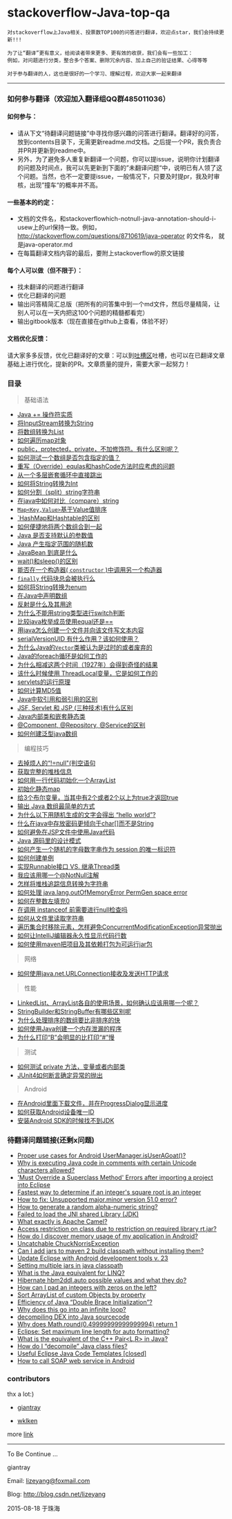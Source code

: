 
stackoverflow-Java-top-qa
=======================
    对stackoverflow上Java相关、投票数TOP100的问答进行翻译，欢迎点star，我们会持续更新!!!

    为了让“翻译”更有意义，给阅读者带来更多、更有效的收获，我们会有一些加工：
    例如，对问题进行分类，整合多个答案、删除冗余内容、加上自己的验证结果、心得等等
    
    对于参与翻译的人，这也是很好的一个学习、理解过程，欢迎大家一起来翻译

-------------
### 如何参与翻译（欢迎加入翻译组QQ群485011036）
#### 如何参与：
- 请从下文“待翻译问题链接”中寻找你感兴趣的问答进行翻译。翻译好的问答，放到contents目录下，无需更新readme.md文档。之后提一个PR，我负责合并PR并更新到readme中。
- 另外，为了避免多人重复新翻译一个问题，你可以提issue，说明你计划翻译的问题及时间点，我可以先更新到下面的”未翻译问题“中，说明已有人领了这个问题。当然，也不一定要提issue，一般情况下，只要及时提pr，我及时审核，出现”撞车“的概率并不高。

#### 一些基本的约定：
- 文档的文件名，和stackoverflowhich-notnull-java-annotation-should-i-usew上的url保持一致。例如，http://stackoverflow.com/questions/8710619/java-operator 的文件名， 就是java-operator.md
- 在每篇翻译文档内容的最后，要附上stackoverflow的原文链接

#### 每个人可以做（但不限于）：
- 找未翻译的问题进行翻译
- 优化已翻译的问题
- 输出问答精简汇总版（把所有的问答集中到一个md文件，然后尽量精简，让别人可以在一天内把这100个问题的精髓都看完）
- 输出gitbook版本（现在直接在github上查看，体验不好）

#### 文档优化反馈：
请大家多多反馈，优化已翻译好的文章：可以到[吐槽区](https://github.com/giantray/stackoverflow-java-top-qa/issues/66)吐槽，也可以在已翻译文章基础上进行优化，提新的PR。文章质量的提升，需要大家一起努力！


### 目录
> 基础语法

* [Java += 操作符实质](https://github.com/giantray/stackoverflow-java-top-qa/blob/master/contents/java-operator.md)
* [将InputStream转换为String](https://github.com/giantray/stackoverflow-java-top-qa/blob/master/contents/read-convert-an-inputstream-to-a-string.md)
* [将数组转换为List](https://github.com/giantray/stackoverflow-java-top-qa/blob/master/contents/create-arraylist-from-array.md)
* [如何遍历map对象](https://github.com/giantray/stackoverflow-java-top-qa/blob/master/contents/iterate-through-a-hashmap.md)
* [public，protected，private，不加修饰符。有什么区别呢？](https://github.com/giantray/stackoverflow-java-top-qa/blob/master/contents/in-java-whats-the-difference-between-public-default-protected-and-private.md)
* [如何测试一个数组是否包含指定的值？](https://github.com/giantray/stackoverflow-java-top-qa/blob/master/contents/how-can-i-test-if-an-array-contains-a-certain-value.md)
* [重写（Override）equlas和hashCode方法时应考虑的问题](https://github.com/giantray/stackoverflow-java-top-qa/blob/master/contents/what-issues-should-be-considered-when-overriding-equals-and-hashcode-in-java.md)
* [从一个多层嵌套循环中直接跳出](https://github.com/giantray/stackoverflow-java-top-qa/blob/master/contents/breaking-out-of-nested-loops-in-java.md)
* [如何将String转换为Int](https://github.com/giantray/stackoverflow-java-top-qa/blob/master/contents/converting-string-to-int-in-java.md)
* [如何分割（split）string字符串](https://github.com/giantray/stackoverflow-java-top-qa/blob/master/contents/how-to-split-a-string-in-java.md)
* [在java中如何对比（compare）string](https://github.com/giantray/stackoverflow-java-top-qa/blob/master/contents/how-do-i-compare-strings-in-java.md)
* [`Map<Key,Value>`基于Value值排序](https://github.com/giantray/stackoverflow-java-top-qa/blob/master/contents/how-to-sort-a-mapkey-value-on-the-values-in-java.md)
* [`HashMap和Hashtable的区别](https://github.com/giantray/stackoverflow-java-top-qa/blob/master/contents/differences-between-hashmap-and-hashtable.md)
* [如何便捷地将两个数组合到一起](https://github.com/giantray/stackoverflow-java-top-qa/blob/master/contents/how-to-concatenate-two-arrays-in-java.md)
* [Java 是否支持默认的参数值](https://github.com/giantray/stackoverflow-java-top-qa/blob/master/contents/does-java-support-default-parameter-values.md)
* [Java 产生指定范围的随机数](https://github.com/giantray/stackoverflow-java-top-qa/blob/master/contents/generating-random-integers-in-a-range-with-Java.md)
* [JavaBean 到底是什么](https://github.com/giantray/stackoverflow-java-top-qa/blob/master/contents/what-is-a-javabean-exactly.md)
* [wait()和sleep()的区别](https://github.com/giantray/stackoverflow-java-top-qa/blob/master/contents/difference-between-wait-and-sleep.md)
* [能否在一个构造器( `constructor` )中调用另一个构造器](https://github.com/giantray/stackoverflow-java-top-qa/blob/master/contents/how-do-i-call-one-constructor-from-another-in-java.md)
* [ `finally` 代码块总会被执行么](https://github.com/giantray/stackoverflow-java-top-qa/blob/master/contents/does-finally-always-execute-in-java.md)
* [如何将String转换为enum](https://github.com/giantray/stackoverflow-java-top-qa/blob/master/contents/convert-a-string-to-an-enum-in-java.md)
* [在Java中声明数组](https://github.com/giantray/stackoverflow-java-top-qa/blob/master/contents/declare-array-in-java.md)
* [反射是什么及其用途](https://github.com/giantray/stackoverflow-java-top-qa/blob/master/contents/what-is-reflection-and-why-is-it-useful.md)
* [为什么不能用string类型进行switch判断](https://github.com/giantray/stackoverflow-java-top-qa/blob/master/contents/why-cant-i-switch-on-a-string.md)
* [比较java枚举成员使用equal还是==](https://github.com/giantray/stackoverflow-java-top-qa/blob/master/contents/comparing-java-enum-members-or-equals.md)
* [用java怎么创建一个文件并向该文件写文本内容](https://github.com/giantray/stackoverflow-java-top-qa/blob/master/contents/how-to-create-a-file-and-write-to-a-file-in-java.md)
* [serialVersionUID 有什么作用？该如何使用？](https://github.com/giantray/stackoverflow-java-top-qa/blob/master/contents/what-is-a-serialversionuid-and-why-should-i-use-it.md)
* [为什么Java的```Vector```类被认为是过时的或者废弃的](https://github.com/giantray/stackoverflow-java-top-qa/blob/master/contents/why-is-java-vector-class-considered-obsolete-or-deprecated.md)
* [Java的foreach循环是如何工作的](https://github.com/giantray/stackoverflow-java-top-qa/blob/master/contents/how-does-the-java-for-each-loop-work.md)
* [为什么相减这两个时间（1927年）会得到奇怪的结果](/contents/why-is-subtracting-these-two-times-in-1927-giving-a-strange-result.md)
* [该什么时候使用 ThreadLocal变量，它是如何工作的](/contents/when-and-how-should-i-use-a-threadlocal-variable.md)
* [servlets的运行原理](/contents/how-do-servlets-work-instantiation-shared-variables-and-multithreading.md)
* [如何计算MD5值](/contents/how-can-i-generate-an-md5-hash.md)
* [Java中软引用和弱引用的区别](/contents/what-is-the-difference-between-a-soft-reference-and-a-weak-reference-in-java.md)
* [JSF, Servlet 和 JSP (三种技术)有什么区别](/contents/what-is-the-difference-between-jsf-servlet-and-jsp.md)
* [Java内部类和嵌套静态类](/contents/java-inner-class-and-static-nested-class.md)
* [@Component, @Repository, @Service的区别](/contents/whats-the-difference-between-component-repository-service-annotations-in.md)
* [如何创建泛型java数组](/contents/how-to-create-a-generic-array-in-java.md)

> 编程技巧

* [去掉烦人的“!=null"(判空语句](https://github.com/giantray/stackoverflow-java-top-qa/blob/master/contents/avoiding-null-statements-in-java.md)
* [获取完整的堆栈信息](https://github.com/giantray/stackoverflow-java-top-qa/blob/master/contents/get-current-stack-trace-in-java.md)
* [如何用一行代码初始化一个ArrayList](https://github.com/giantray/stackoverflow-java-top-qa/blob/master/contents/initialization-of-an-arraylist-in-one-line.md)
* [初始化静态map](https://github.com/giantray/stackoverflow-java-top-qa/blob/master/contents/how-can-i-initialize-a-static-map.md)
* [给3个布尔变量，当其中有2个或者2个以上为true才返回true](https://github.com/giantray/stackoverflow-java-top-qa/blob/master/contents/check-if-at-least-two-out-of-three-booleans-are-true.md)
* [输出 Java 数组最简单的方式](https://github.com/giantray/stackoverflow-java-top-qa/blob/master/contents/whats-the-simplest-way-to-print-a-java-array.md)
* [为什么以下用随机生成的文字会得出 “hello world”?](https://github.com/giantray/stackoverflow-java-top-qa/blob/master/contents/why-does-this-code-using-random-strings-print-hello-world.md)
* [什么在java中存放密码更倾向于char[]而不是String](https://github.com/giantray/stackoverflow-java-top-qa/blob/master/contents/why-is-char-preferred-over-string-for-passwords-in-java.md)
* [如何避免在JSP文件中使用Java代码](https://github.com/giantray/stackoverflow-java-top-qa/blob/master/contents/how-to-avoid-java-code-in-jsp-files.md)
* [Java 源码里的设计模式](https://github.com/giantray/stackoverflow-java-top-qa/blob/master/contents/examples-of-gof-design-patterns-in-javas-core-libraries.md)
* [如何产生一个随机的字母数字串作为 session 的唯一标识符](https://github.com/giantray/stackoverflow-java-top-qa/blob/master/contents/how-to-generate-a-random-alpha-numeric-string.md)
* [如何创建单例](https://github.com/giantray/stackoverflow-java-top-qa/blob/master/contents/what-is-an-efficient-way-to-implement-a-singleton-in-java.md)
* [实现Runnable接口  VS. 继承Thread类](https://github.com/giantray/stackoverflow-java-top-qa/blob/master/contents/implements-runnable-vs-extends-thread.md)
* [我应该用哪一个@NotNull注解](https://github.com/giantray/stackoverflow-java-top-qa/blob/master/contents/which-notnull-java-annotation-should-i-use.md)
* [怎样将堆栈追踪信息转换为字符串](https://github.com/giantray/stackoverflow-java-top-qa/blob/master/contents/how-can-i-convert-a-stack-trace-to-a-string.md)
* [如何处理 java.lang.outOfMemoryError PermGen space error](https://github.com/giantray/stackoverflow-java-top-qa/blob/master/contents/dealing-with-java-lang-outofmemoryerror-permgen-space-error.md)
* [如何在整数左填充0](https://github.com/giantray/stackoverflow-java-top-qa/blob/master/contents/how-can-i-pad-an-integers-with-zeros-on-the-left.md)
* [在调用 instanceof 前需要进行null检查吗](https://github.com/giantray/stackoverflow-java-top-qa/blob/master/contents/is-null-check-needed-before-calling-instanceof.md)
* [如何从文件里读取字符串](/contents/how-do-i-create-a-java-string-from-the-contents-of-a-file.md)
* [遍历集合时移除元素，怎样避免ConcurrentModificationException异常抛出](/contents/iterating-through-a-collection-avoiding-concurrentmodificationexception-when-re.md)
* [如何让IntelliJ编辑器永久性显示代码行数](/contents/how-can-i-permanently-have-line-numbers-in-intellij.md)
* [如何使用maven把项目及其依赖打包为可运行jar包](/contents/how-can-i-create-an-executable-jar-with-dependencies-using-maven.md)

> 网络

* [如何使用java.net.URLConnection接收及发送HTTP请求](https://github.com/giantray/stackoverflow-java-top-qa/blob/master/contents/using-java-net-urlconnection-to-fire-and-handle-http-requests.md)

> 性能

* [LinkedList、ArrayList各自的使用场景，如何确认应该用哪一个呢？](https://github.com/giantray/stackoverflow-java-top-qa/blob/master/contents/when-to-use-linkedlist-over-arraylist.md)
* [StringBuilder和StringBuffer有哪些区别呢](https://github.com/giantray/stackoverflow-java-top-qa/blob/master/contents/stringbuilder-and-stringbuffer.md)
* [为什么处理排序的数组要比非排序的快](https://github.com/giantray/stackoverflow-java-top-qa/blob/master/contents/why-is-processing-a-sorted-array-faster-than-an-unsorted-array.md)
* [如何使用Java创建一个内存泄漏的程序](https://github.com/giantray/stackoverflow-java-top-qa/blob/master/contents/creating-a-memory-leak-with-java.md)
* [为什么打印“B”会明显的比打印“#”慢](https://github.com/giantray/stackoverflow-java-top-qa/blob/master/contents/why-is-printing-b-dramatically-slower-than-printing.md)

> 测试

* [如何测试 private 方法，变量或者内部类](https://github.com/giantray/stackoverflow-java-top-qa/blob/master/contents/how-to-test-a-class-that-has-private-methods-fields-or-inner-classes.md)
* [JUnit4如何断言确定异常的抛出](/contents/how-do-you-assert-that-a-certain-exception-is-thrown-in-junit-4-tests.md)

> Android

* [在Android里面下载文件，并在ProgressDialog显示进度](https://github.com/giantray/stackoverflow-java-top-qa/blob/master/contents/download-a-file-with-android-and-showing-the-progress-in-a-progressdialog.md)
* [如何获取Android设备唯一ID](https://github.com/giantray/stackoverflow-java-top-qa/blob/master/contents/is-there-a-unique-android-device-id.md)
* [安装Android SDK的时候找不到JDK](contents/android-sdk-installation-doesnt-find-jdk.md)

### 待翻译问题链接(还剩x问题)
- [Proper use cases for Android UserManager.isUserAGoat()?](http://stackoverflow.com/questions/13375357/proper-use-cases-for-android-usermanager-isuseragoat)
- [Why is executing Java code in comments with certain Unicode characters allowed?](http://stackoverflow.com/questions/30727515/why-is-executing-java-code-in-comments-with-certain-unicode-characters-allowed)
- ['Must Override a Superclass Method' Errors after importing a project into Eclipse](http://stackoverflow.com/questions/1678122/must-override-a-superclass-method-errors-after-importing-a-project-into-eclips)
- [Fastest way to determine if an integer's square root is an integer](http://stackoverflow.com/questions/295579/fastest-way-to-determine-if-an-integers-square-root-is-an-integer)
- [How to fix: Unsupported major.minor version 51.0 error?](http://stackoverflow.com/questions/10382929/how-to-fix-unsupported-major-minor-version-51-0-error)
- [How to generate a random alpha-numeric string?](http://stackoverflow.com/questions/41107/how-to-generate-a-random-alpha-numeric-string)
- [Failed to load the JNI shared Library (JDK)](http://stackoverflow.com/questions/7352493/failed-to-load-the-jni-shared-library-jdk)
- [What exactly is Apache Camel?](http://stackoverflow.com/questions/8845186/what-exactly-is-apache-camel)
- [Access restriction on class due to restriction on required library rt.jar?](http://stackoverflow.com/questions/860187/access-restriction-on-class-due-to-restriction-on-required-library-rt-jar)
- [How do I discover memory usage of my application in Android?](http://stackoverflow.com/questions/2298208/how-do-i-discover-memory-usage-of-my-application-in-android)
- [Uncatchable ChuckNorrisException](http://stackoverflow.com/questions/13883166/uncatchable-chucknorrisexception)
- [Can I add jars to maven 2 build classpath without installing them?](http://stackoverflow.com/questions/364114/can-i-add-jars-to-maven-2-build-classpath-without-installing-them)
- [Update Eclipse with Android development tools v. 23](http://stackoverflow.com/questions/24437564/update-eclipse-with-android-development-tools-v-23)
- [Setting multiple jars in java classpath](http://stackoverflow.com/questions/219585/setting-multiple-jars-in-java-classpath)
- [What is the Java equivalent for LINQ?](http://stackoverflow.com/questions/1217228/what-is-the-java-equivalent-for-linq)
- [Hibernate hbm2ddl.auto possible values and what they do?](http://stackoverflow.com/questions/438146/hibernate-hbm2ddl-auto-possible-values-and-what-they-do)
- [How can I pad an integers with zeros on the left?](http://stackoverflow.com/questions/473282/how-can-i-pad-an-integers-with-zeros-on-the-left)
- [Sort ArrayList of custom Objects by property](http://stackoverflow.com/questions/2784514/sort-arraylist-of-custom-objects-by-property)
- [Efficiency of Java “Double Brace Initialization”?](http://stackoverflow.com/questions/924285/efficiency-of-java-double-brace-initialization)
- [Why does this go into an infinite loop?](http://stackoverflow.com/questions/3831341/why-does-this-go-into-an-infinite-loop)
- [decompiling DEX into Java sourcecode](http://stackoverflow.com/questions/1249973/decompiling-dex-into-java-sourcecode)
- [Why does Math.round(0.49999999999999994) return 1](http://stackoverflow.com/questions/9902968/why-does-math-round0-49999999999999994-return-1)
- [Eclipse: Set maximum line length for auto formatting?](http://stackoverflow.com/questions/3697287/eclipse-set-maximum-line-length-for-auto-formatting)
- [What is the equivalent of the C++ Pair<L,R> in Java?](http://stackoverflow.com/questions/156275/what-is-the-equivalent-of-the-c-pairl-r-in-java)
- [How do I “decompile” Java class files?](http://stackoverflow.com/questions/272535/how-do-i-decompile-java-class-files)
- [Useful Eclipse Java Code Templates [closed]](http://stackoverflow.com/questions/1028858/useful-eclipse-java-code-templates)
- [How to call SOAP web service in Android](http://stackoverflow.com/questions/297586/how-to-call-soap-web-service-in-android)

### contributors

thx a lot:)

- [giantray](https://github.com/giantray)

- [wklken](https://github.com/wklken)


more [link](https://github.com/giantray/stackoverflow-java-top-qa/graphs/contributors)

------

To Be Continue ...

giantray

Email: lizeyang@foxmail.com

Blog: http://blog.csdn.net/lizeyang

2015-08-18 于珠海
